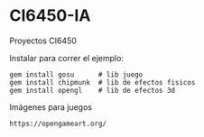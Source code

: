 # CI6450-IA
Proyectos CI6450

Instalar para correr el ejemplo:
```
gem install gosu      # lib juego
gem install chipmunk  # lib de efectos fisicos
gem install opengl    # lib de efectos 3d
```

Imágenes para juegos
```
https://opengameart.org/
```
